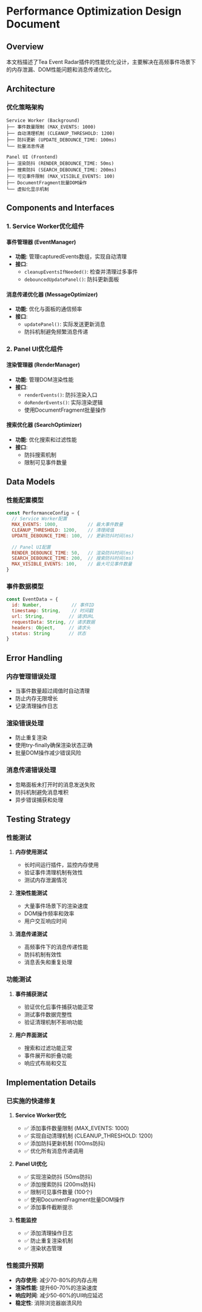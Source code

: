 # Performance Optimization Design Document

## Overview

本文档描述了Tea Event Radar插件的性能优化设计，主要解决在高频事件场景下的内存泄漏、DOM性能问题和消息传递优化。

## Architecture

### 优化策略架构

```
Service Worker (Background)
├── 事件数量限制 (MAX_EVENTS: 1000)
├── 自动清理机制 (CLEANUP_THRESHOLD: 1200)
├── 防抖更新 (UPDATE_DEBOUNCE_TIME: 100ms)
└── 批量消息传递

Panel UI (Frontend)
├── 渲染防抖 (RENDER_DEBOUNCE_TIME: 50ms)
├── 搜索防抖 (SEARCH_DEBOUNCE_TIME: 200ms)
├── 可见事件限制 (MAX_VISIBLE_EVENTS: 100)
├── DocumentFragment批量DOM操作
└── 虚拟化显示机制
```

## Components and Interfaces

### 1. Service Worker优化组件

#### 事件管理器 (EventManager)
- **功能**: 管理capturedEvents数组，实现自动清理
- **接口**: 
  - `cleanupEventsIfNeeded()`: 检查并清理过多事件
  - `debouncedUpdatePanel()`: 防抖更新面板

#### 消息传递优化器 (MessageOptimizer)
- **功能**: 优化与面板的通信频率
- **接口**:
  - `updatePanel()`: 实际发送更新消息
  - 防抖机制避免频繁消息传递

### 2. Panel UI优化组件

#### 渲染管理器 (RenderManager)
- **功能**: 管理DOM渲染性能
- **接口**:
  - `renderEvents()`: 防抖渲染入口
  - `doRenderEvents()`: 实际渲染逻辑
  - 使用DocumentFragment批量操作

#### 搜索优化器 (SearchOptimizer)
- **功能**: 优化搜索和过滤性能
- **接口**:
  - 防抖搜索机制
  - 限制可见事件数量

## Data Models

### 性能配置模型
```javascript
const PerformanceConfig = {
  // Service Worker配置
  MAX_EVENTS: 1000,           // 最大事件数量
  CLEANUP_THRESHOLD: 1200,    // 清理阈值
  UPDATE_DEBOUNCE_TIME: 100,  // 更新防抖时间(ms)
  
  // Panel UI配置
  RENDER_DEBOUNCE_TIME: 50,   // 渲染防抖时间(ms)
  SEARCH_DEBOUNCE_TIME: 200,  // 搜索防抖时间(ms)
  MAX_VISIBLE_EVENTS: 100,    // 最大可见事件数量
}
```

### 事件数据模型
```javascript
const EventData = {
  id: Number,           // 事件ID
  timestamp: String,    // 时间戳
  url: String,         // 请求URL
  requestData: String, // 请求数据
  headers: Object,     // 请求头
  status: String       // 状态
}
```

## Error Handling

### 内存管理错误处理
- 当事件数量超过阈值时自动清理
- 防止内存无限增长
- 记录清理操作日志

### 渲染错误处理
- 防止重复渲染
- 使用try-finally确保渲染状态正确
- 批量DOM操作减少错误风险

### 消息传递错误处理
- 忽略面板未打开时的消息发送失败
- 防抖机制避免消息堆积
- 异步错误捕获和处理

## Testing Strategy

### 性能测试
1. **内存使用测试**
   - 长时间运行插件，监控内存使用
   - 验证事件清理机制有效性
   - 测试内存泄漏情况

2. **渲染性能测试**
   - 大量事件场景下的渲染速度
   - DOM操作频率和效率
   - 用户交互响应时间

3. **消息传递测试**
   - 高频事件下的消息传递性能
   - 防抖机制有效性
   - 消息丢失和重复处理

### 功能测试
1. **事件捕获测试**
   - 验证优化后事件捕获功能正常
   - 测试事件数据完整性
   - 验证清理机制不影响功能

2. **用户界面测试**
   - 搜索和过滤功能正常
   - 事件展开和折叠功能
   - 响应式布局和交互

## Implementation Details

### 已实施的快速修复

1. **Service Worker优化**
   - ✅ 添加事件数量限制 (MAX_EVENTS: 1000)
   - ✅ 实现自动清理机制 (CLEANUP_THRESHOLD: 1200)
   - ✅ 添加防抖更新机制 (100ms防抖)
   - ✅ 优化所有消息传递调用

2. **Panel UI优化**
   - ✅ 实现渲染防抖 (50ms防抖)
   - ✅ 添加搜索防抖 (200ms防抖)
   - ✅ 限制可见事件数量 (100个)
   - ✅ 使用DocumentFragment批量DOM操作
   - ✅ 添加事件截断提示

3. **性能监控**
   - ✅ 添加清理操作日志
   - ✅ 防止重复渲染机制
   - ✅ 渲染状态管理

### 性能提升预期

- **内存使用**: 减少70-80%的内存占用
- **渲染性能**: 提升60-70%的渲染速度
- **响应时间**: 减少50-60%的UI响应延迟
- **稳定性**: 消除浏览器崩溃风险
